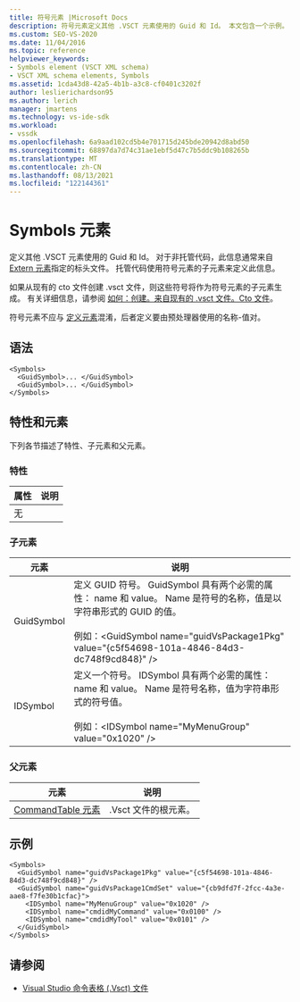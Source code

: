```yaml
---
title: 符号元素 |Microsoft Docs
description: 符号元素定义其他 .VSCT 元素使用的 Guid 和 Id。 本文包含一个示例。
ms.custom: SEO-VS-2020
ms.date: 11/04/2016
ms.topic: reference
helpviewer_keywords:
- Symbols element (VSCT XML schema)
- VSCT XML schema elements, Symbols
ms.assetid: 1cda43d8-42a5-4b1b-a3c8-cf0401c3202f
author: leslierichardson95
ms.author: lerich
manager: jmartens
ms.technology: vs-ide-sdk
ms.workload:
- vssdk
ms.openlocfilehash: 6a9aad102cd5b4e701715d245bde20942d8abd50
ms.sourcegitcommit: 68897da7d74c31ae1ebf5d47c7b5ddc9b108265b
ms.translationtype: MT
ms.contentlocale: zh-CN
ms.lasthandoff: 08/13/2021
ms.locfileid: "122144361"
---
```

# <a name="symbols-element"></a>Symbols 元素
定义其他 .VSCT 元素使用的 Guid 和 Id。 对于非托管代码，此信息通常来自 [Extern 元素](../extensibility/extern-element.md)指定的标头文件。 托管代码使用符号元素的子元素来定义此信息。

 如果从现有的 cto 文件创建 .vsct 文件，则这些符号将作为符号元素的子元素生成。 有关详细信息，请参阅 [如何：创建。来自现有的 .vsct 文件。Cto 文件](../extensibility/internals/how-to-create-a-dot-vsct-file.md#how-to-create-a-dot-vsct-file-from-an-existing-dot-cto-file)。

 符号元素不应与 [定义元素](../extensibility/define-element.md)混淆，后者定义要由预处理器使用的名称-值对。

## <a name="syntax"></a>语法

```
<Symbols>
  <GuidSymbol>... </GuidSymbol>
  <GuidSymbol>... </GuidSymbol>
</Symbols>
```

## <a name="attributes-and-elements"></a>特性和元素
 下列各节描述了特性、子元素和父元素。

### <a name="attributes"></a>特性

|属性|说明|
|---------------|-----------------|
|无||

### <a name="child-elements"></a>子元素

|元素|说明|
|-------------|-----------------|
|GuidSymbol|定义 GUID 符号。 GuidSymbol 具有两个必需的属性： name 和 value。 Name 是符号的名称，值是以字符串形式的 GUID 的值。<br /><br /> 例如：\<GuidSymbol name="guidVsPackage1Pkg"   value="{c5f54698-101a-4846-84d3-dc748f9cd848}" />|
|IDSymbol|定义一个符号。 IDSymbol 具有两个必需的属性： name 和 value。 Name 是符号名称，值为字符串形式的符号值。<br /><br /> 例如：\<IDSymbol name="MyMenuGroup" value="0x1020" />|

### <a name="parent-elements"></a>父元素

|元素|说明|
|-------------|-----------------|
|[CommandTable 元素](../extensibility/commandtable-element.md)|.Vsct 文件的根元素。|

## <a name="example"></a>示例

```
<Symbols>
  <GuidSymbol name="guidVsPackage1Pkg" value="{c5f54698-101a-4846-84d3-dc748f9cd848}" />
  <GuidSymbol name="guidVsPackage1CmdSet" value="{cb9dfd7f-2fcc-4a3e-aae8-f7fe30b1cfac}">
    <IDSymbol name="MyMenuGroup" value="0x1020" />
    <IDSymbol name="cmdidMyCommand" value="0x0100" />
    <IDSymbol name="cmdidMyTool" value="0x0101" />
  </GuidSymbol>
</Symbols>
```

## <a name="see-also"></a>请参阅
- [Visual Studio 命令表格 (.Vsct) 文件](../extensibility/internals/visual-studio-command-table-dot-vsct-files.md)
